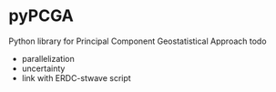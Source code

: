 # pyPCGA

Python library for Principal Component Geostatistical Approach
todo 
- parallelization
- uncertainty
- link with ERDC-stwave script 
